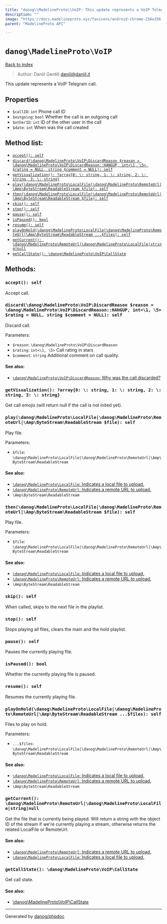 ```yaml
---
title: "danog\\MadelineProto\\VoIP: This update represents a VoIP Telegram call."
description: ""
image: "https://docs.madelineproto.xyz/favicons/android-chrome-256x256.png"
parent: "MadelineProto API"

---
```

# `danog\MadelineProto\VoIP`
[Back to index](../../index.html)

> Author: Daniil Gentili <daniil@daniil.it>  
  

This update represents a VoIP Telegram call.  



## Properties
* `$callID`: `int` Phone call ID
* `$outgoing`: `bool` Whether the call is an outgoing call
* `$otherID`: `int` ID of the other user in the call
* `$date`: `int` When was the call created

## Method list:
* [`accept(): self`](#accept)
* [`discard(\danog\MadelineProto\VoIP\DiscardReason $reason = \danog\MadelineProto\VoIP\DiscardReason::HANGUP, int<\1, \5> $rating = NULL, string $comment = NULL): self`](#discard)
* [`getVisualization(): ?array{0: \: string, 1: \: string, 2: \: string, 3: \: string}`](#getvisualization)
* [`play(\danog\MadelineProto\LocalFile|\danog\MadelineProto\RemoteUrl|\Amp\ByteStream\ReadableStream $file): self`](#play)
* [`then(\danog\MadelineProto\LocalFile|\danog\MadelineProto\RemoteUrl|\Amp\ByteStream\ReadableStream $file): self`](#then)
* [`skip(): self`](#skip)
* [`stop(): self`](#stop)
* [`pause(): self`](#pause)
* [`isPaused(): bool`](#ispaused)
* [`resume(): self`](#resume)
* [`playOnHold(\danog\MadelineProto\LocalFile|\danog\MadelineProto\RemoteUrl|\Amp\ByteStream\ReadableStream ...$files): self`](#playonhold)
* [`getCurrent(): \danog\MadelineProto\RemoteUrl|\danog\MadelineProto\LocalFile|string|null`](#getcurrent)
* [`getCallState(): \danog\MadelineProto\VoIP\CallState`](#getcallstate)

## Methods:
### `accept(): self`

Accept call.



### `discard(\danog\MadelineProto\VoIP\DiscardReason $reason = \danog\MadelineProto\VoIP\DiscardReason::HANGUP, int<\1, \5> $rating = NULL, string $comment = NULL): self`

Discard call.


Parameters:

* `$reason`: `\danog\MadelineProto\VoIP\DiscardReason`   
* `$rating`: `int<\1, \5>` Call rating in stars  
* `$comment`: `string` Additional comment on call quality.  


#### See also: 
* [`\danog\MadelineProto\VoIP\DiscardReason`: Why was the call discarded?](../../danog/MadelineProto/VoIP/DiscardReason.html)




### `getVisualization(): ?array{0: \: string, 1: \: string, 2: \: string, 3: \: string}`

Get call emojis (will return null if the call is not inited yet).



### `play(\danog\MadelineProto\LocalFile|\danog\MadelineProto\RemoteUrl|\Amp\ByteStream\ReadableStream $file): self`

Play file.


Parameters:

* `$file`: `\danog\MadelineProto\LocalFile|\danog\MadelineProto\RemoteUrl|\Amp\ByteStream\ReadableStream`   


#### See also: 
* [`\danog\MadelineProto\LocalFile`: Indicates a local file to upload.](../../danog/MadelineProto/LocalFile.html)
* [`\danog\MadelineProto\RemoteUrl`: Indicates a remote URL to upload.](../../danog/MadelineProto/RemoteUrl.html)
* `\Amp\ByteStream\ReadableStream`




### `then(\danog\MadelineProto\LocalFile|\danog\MadelineProto\RemoteUrl|\Amp\ByteStream\ReadableStream $file): self`

Play file.


Parameters:

* `$file`: `\danog\MadelineProto\LocalFile|\danog\MadelineProto\RemoteUrl|\Amp\ByteStream\ReadableStream`   


#### See also: 
* [`\danog\MadelineProto\LocalFile`: Indicates a local file to upload.](../../danog/MadelineProto/LocalFile.html)
* [`\danog\MadelineProto\RemoteUrl`: Indicates a remote URL to upload.](../../danog/MadelineProto/RemoteUrl.html)
* `\Amp\ByteStream\ReadableStream`




### `skip(): self`

When called, skips to the next file in the playlist.



### `stop(): self`

Stops playing all files, clears the main and the hold playlist.



### `pause(): self`

Pauses the currently playing file.



### `isPaused(): bool`

Whether the currently playing file is paused.



### `resume(): self`

Resumes the currently playing file.



### `playOnHold(\danog\MadelineProto\LocalFile|\danog\MadelineProto\RemoteUrl|\Amp\ByteStream\ReadableStream ...$files): self`

Files to play on hold.


Parameters:

* `...$files`: `\danog\MadelineProto\LocalFile|\danog\MadelineProto\RemoteUrl|\Amp\ByteStream\ReadableStream`   


#### See also: 
* [`\danog\MadelineProto\LocalFile`: Indicates a local file to upload.](../../danog/MadelineProto/LocalFile.html)
* [`\danog\MadelineProto\RemoteUrl`: Indicates a remote URL to upload.](../../danog/MadelineProto/RemoteUrl.html)
* `\Amp\ByteStream\ReadableStream`




### `getCurrent(): \danog\MadelineProto\RemoteUrl|\danog\MadelineProto\LocalFile|string|null`

Get the file that is currently being played.
Will return a string with the object ID of the stream if we're currently playing a stream, otherwise returns the related LocalFile or RemoteUrl.

#### See also: 
* [`\danog\MadelineProto\RemoteUrl`: Indicates a remote URL to upload.](../../danog/MadelineProto/RemoteUrl.html)
* [`\danog\MadelineProto\LocalFile`: Indicates a local file to upload.](../../danog/MadelineProto/LocalFile.html)




### `getCallState(): \danog\MadelineProto\VoIP\CallState`

Get call state.


#### See also: 
* [\danog\MadelineProto\VoIP\CallState](../../danog/MadelineProto/VoIP/CallState.html)




---
Generated by [danog/phpdoc](https://phpdoc.daniil.it)
